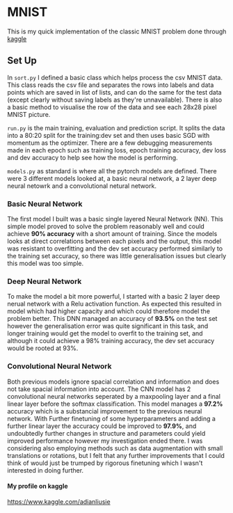 # MNIST
This is my quick implementation of the classic MNIST problem done through [kaggle](https://www.kaggle.com/c/digit-recognizer)

## Set Up 
In ```sort.py``` I defined a basic class which helps process the csv MNIST data. This class reads the csv file and separates the rows into labels and data points which are saved in list of lists, and can do the same for the test data (except clearly without saving labels as they're unnavailable). There is also a basic method to visualise the row of the data and see each 28x28 pixel MNIST picture.

```run.py``` is the main training, evaluation and prediction script. It splits the data into a 80:20 split for the training:dev set and then uses basic SGD with momentum as the optimizer. There are a few debugging measurements made in each epoch such as training loss, epoch training accuracy, dev loss and dev accuracy to help see how the model is performing. 

```models.py``` as standard is where all the pytorch models are defined. There were 3 different models looked at, a basic neural network, a 2 layer deep neural netowrk and a convolutional netural network. 

### Basic Neural Network
The first model I built was a basic single layered Neural Network (NN). This simple model proved to solve the problem reasonably well and could achieve **90% accuracy** with a short amount of training. Since the models looks at direct correlations between each pixels and the output, this model was resistant to overfitting and the dev set accuracy performed similarly to the training set accuracy, so there was little generalisation issues but clearly this model was too simple.

### Deep Neural Network
To make the model a bit more powerful, I started with a basic 2 layer deep nerual network with a Relu activation function. As expected this resulted in model which had higher capacity and which could therefore model the problem better. This DNN managed an accuracy of **93.5%** on the test set however the generalisation error was quite significant in this task, and longer training would get the model to overfit to the training set, and although it could achieve a 98% training accuracy, the dev set accuracy would be rooted at 93%. 

### Convolutional Neural Network
Both previous models ignore spacial correlation and information and does not take spacial information into account. The CNN model has 2 convolutional neural networks seperated by a maxpooling layer and a final linear layer before the softmax classification. This model manages a **97.2%** accuracy which is a substancial improvement to the previous neural network. With Further finetuning of some hyperparameters and adding a further linear layer the accuracy could be improved to **97.9%**, and undoubtedly further changes in structure and parameters could yield improved performance however my investigation ended there. I was considering also employing methods such as data augmentation with small translations or rotations, but I felt that any further improvements that I could think of would just be trumped by rigorous finetuning which I wasn't interested in doing further. 

#### My profile on kaggle
https://www.kaggle.com/adianliusie
